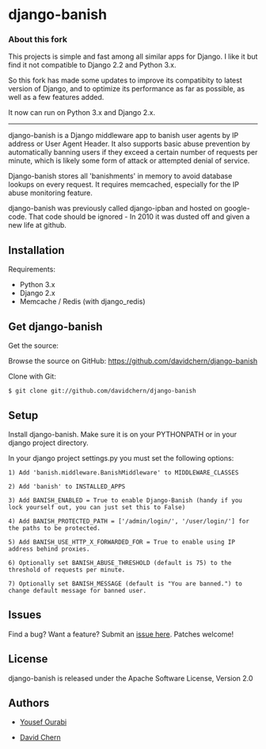 # django-banish

### About this fork

This projects is simple and fast among all similar apps for Django. I like it but find it not compatible to Django 2.2 and Python 3.x.

So this fork has made some updates to improve its compatibity to latest version of Django, and to optimize its performance as far as possible, as well as a few features added.

It now can run on Python 3.x and Django 2.x.

---

django-banish is a Django middleware app to banish user agents by IP address or User Agent Header. It also supports basic abuse prevention by automatically banning users if they exceed a certain number of requests per minute, which is likely some form of attack or attempted denial of service.

Django-banish stores all 'banishments' in memory to avoid database lookups on every request. It requires memcached, especially for the IP abuse monitoring feature.

django-banish was previously called django-ipban and hosted on google-code. That code should be ignored - In 2010 it was dusted off and given a new life at github.

## Installation

Requirements:

* Python 3.x
* Django 2.x
* Memcache / Redis (with django_redis)

## Get django-banish 

Get the source:

Browse the source on GitHub: <https://github.com/davidchern/django-banish>

Clone with Git:

```shell
$ git clone git://github.com/davidchern/django-banish
```

## Setup

Install django-banish. Make sure it is on your PYTHONPATH or in your django project directory.

In your django project settings.py you must set the following options:

    1) Add 'banish.middleware.BanishMiddleware' to MIDDLEWARE_CLASSES

    2) Add 'banish' to INSTALLED_APPS

    3) Add BANISH_ENABLED = True to enable Django-Banish (handy if you lock yourself out, you can just set this to False)
    
    4) Add BANISH_PROTECTED_PATH = ['/admin/login/', '/user/login/'] for the paths to be protected.
    
    5) Add BANISH_USE_HTTP_X_FORWARDED_FOR = True to enable using IP address behind proxies.

    6) Optionally set BANISH_ABUSE_THRESHOLD (default is 75) to the threshold of requests per minute.

    7) Optionally set BANISH_MESSAGE (default is "You are banned.") to change default message for banned user.

## Issues

Find a bug? Want a feature? Submit an [issue here](https://github.com/davidchern/django-banish/issues). Patches welcome!

## License

django-banish is released under the Apache Software License, Version 2.0


## Authors

 * [Yousef Ourabi][1]
 
 * [David Chern][2]

 [1]: http://github.com/yourabi
 [2]: http://github.com/davidchern

